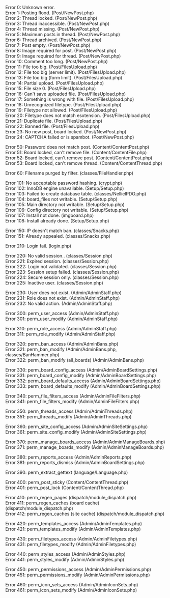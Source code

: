 Error 0: Unknown error.  
Error 1: Posting flood. (Post/NewPost.php)  
Error 2: Thread locked. (Post/NewPost.php)  
Error 3: Thread inaccessible. (Post/NewPost.php)  
Error 4: Thread missing. (Post/NewPost.php)  
Error 5: Maximum posts in thread. (Post/NewPost.php)  
Error 6: Thread archived. (Post/NewPost.php)  
Error 7: Post empty. (Post/NewPost.php)  
Error 8: Image required for post. (Post/NewPost.php)  
Error 9: Image required for thread. (Post/NewPost.php)  
Error 10: Comment too long. (Post/NewPost.php)  
Error 11: File too big. (Post/FilesUpload.php)  
Error 12: File too big (server limit). (Post/FilesUpload.php)  
Error 13: File too big (form limit). (Post/FilesUpload.php)  
Error 14: Partial upload. (Post/FilesUpload.php)  
Error 15: File size 0. (Post/FilesUpload.php)  
Error 16: Can't save uploaded file. (Post/FilesUpload.php)  
Error 17: Something is wrong with file. (Post/FilesUpload.php)  
Error 18: Unrecognized filetype. (Post/FilesUpload.php)  
Error 19: Filetype not allowed. (Post/FilesUpload.php)  
Error 20: Filetype does not match esxtension. (Post/FilesUpload.php)  
Error 21: Duplicate file. (Post/FilesUpload.php)  
Error 22: Banned file. (Post/FilesUpload.php)  
Error 23: No new post, board locked. (Post/NewPost.php)  
Error 24: CAPTCHA failed or is spambot. (Post/NewPost.php)  

Error 50: Password does not match post. (Content/ContentPost.php)  
Error 51: Board locked, can't remove file. (Content/ContentFile.php)  
Error 52: Board locked, can't remove post. (Content/ContentPost.php)  
Error 53: Board locked, can't remove thread. (Content/ContentThread.php)  

Error 60: Filename purged by filter. (classes/FileHandler.php)  

Error 101: No acceptable password hashing. (crypt.php)  
Error 102: InnoDB engine unavailable. (Setup/Setup.php)  
Error 103: Failed to create database table. (classes/NellielPDO.php)  
Error 104: board_files not writable. (Setup/Setup.php)  
Error 105: Main directory not writable. (Setup/Setup.php)  
Error 106: Config directory not writable. (Setup/Setup.php)  
Error 107: Install not done. (imgboard.php)  
Error 108: Install already done. (Setup/Setup.php)  

Error 150: IP doesn't match ban. (classes/Snacks.php)  
Error 151: Already appealed. (classes/Snacks.php)  

Error 210: Login fail. (login.php)  

Error 220: No valid session.. (classes/Session.php)  
Error 221: Expired session. (classes/Session.php)  
Error 222: Login not validated. (classes/Session.php)  
Error 223: Session setup failed. (classes/Session.php)  
Error 224: Secure session only. (classes/Session.php)  
Error 225: Inactive user. (classes/Session.php)  

Error 230: User does not exist. (Admin/AdminStaff.php)  
Error 231: Role does not exist. (Admin/AdminStaff.php)  
Error 232: No valid action. (Admin/AdminStaff.php)  

Error 300: perm_user_access (Admin/AdminStaff.php)  
Error 301: perm_user_modify (Admin/AdminStaff.php)  

Error 310: perm_role_access (Admin/AdminStaff.php)  
Error 311: perm_role_modify (Admin/AdminStaff.php)  

Error 320: perm_ban_access (Admin/AdminBans.php)  
Error 321: perm_ban_modify (Admin/AdminBans.php, classes/BanHammer.php)  
Error 322: perm_ban_modify (all_boards) (Admin/AdminBans.php)  

Error 330: perm_board_config_access (Admin/AdminBoardSettings.php)  
Error 331: perm_board_config_modify (Admin/AdminBoardSettings.php)  
Error 332: perm_board_defaults_access (Admin/AdminBoardSettings.php)  
Error 333: perm_board_defaults_modify (Admin/AdminBoardSettings.php)  

Error 340: perm_file_filters_access (Admin/AdminFileFilters.php)  
Error 341: perm_file_filters_modify (Admin/AdminFileFilters.php)  

Error 350: perm_threads_access (Admin/AdminThreads.php)  
Error 351: perm_threads_modify (Admin/AdminThreads.php)  

Error 360: perm_site_config_access (Admin/AdminSiteSettings.php)  
Error 361: perm_site_config_modify (Admin/AdminSiteSettings.php)  

Error 370: perm_manage_boards_access (Admin/AdminManageBoards.php)  
Error 371: perm_manage_boards_modify (Admin/AdminManageBoards.php)  

Error 380: perm_reports_access (Admin/AdminReports.php)  
Error 381: perm_reports_dismiss (Admin/AdminBoardSettings.php)  

Error 390: perm_extract_gettext (language/Language.php)  

Error 400: perm_post_sticky (Content/ContentThread.php)  
Error 401: perm_post_lock (Content/ContentThread.php)  

Error 410: perm_regen_pages (dispatch/module_dispatch.php)  
Error 411: perm_regen_caches (board cache) (dispatch/module_dispatch.php)  
Error 412: perm_regen_caches (site cache) (dispatch/module_dispatch.php)  

Error 420: perm_templates_access (Admin/AdminTemplates.php)  
Error 421: perm_templates_modify (Admin/AdminTemplates.php)  

Error 430: perm_filetypes_access (Admin/AdminFiletypes.php)  
Error 431: perm_filetypes_modify (Admin/AdminFiletypes.php)  

Error 440: perm_styles_access (Admin/AdminStyles.php)  
Error 441: perm_styles_modify (Admin/AdminStyles.php)  

Error 450: perm_permissions_access (Admin/AdminPermissions.php)  
Error 451: perm_permissions_modify (Admin/AdminPermissions.php)  

Error 460: perm_icon_sets_access (Admin/AdminIconSets.php)  
Error 461: perm_icon_sets_modify (Admin/AdminIconSets.php)  